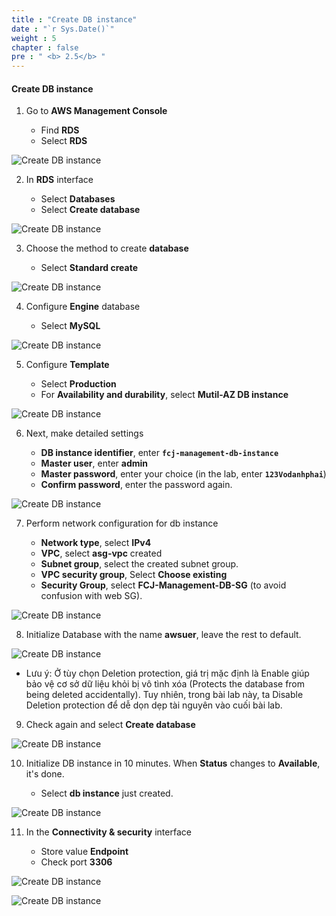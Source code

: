 ```yaml
---
title : "Create DB instance"
date : "`r Sys.Date()`"
weight : 5
chapter : false
pre : " <b> 2.5</b> "
---
```


#### Create DB instance

1. Go to **AWS Management Console**

   - Find **RDS**
   - Select **RDS**

![Create DB instance](/images/5/0001.png?featherlight=false&width=90pc)

2. In **RDS** interface

    - Select **Databases**
    - Select **Create database**

![Create DB instance](/images/5/0002.png?featherlight=false&width=90pc)

3. Choose the method to create **database**

   - Select **Standard create**

![Create DB instance](/images/5/0003.png?featherlight=false&width=90pc)

4. Configure **Engine** database

   - Select **MySQL**

![Create DB instance](/images/5/0004.png?featherlight=false&width=90pc)

5. Configure **Template**

   - Select **Production**
   - For **Availability and durability**, select **Mutil-AZ DB instance**

![Create DB instance](/images/5/0005.png?featherlight=false&width=90pc)

6. Next, make detailed settings

   - **DB instance identifier**, enter **```fcj-management-db-instance```**
   - **Master user**, enter **admin**
   - **Master password**, enter your choice (in the lab, enter **```123Vodanhphai```**)
   - **Confirm password**, enter the password again.

![Create DB instance](/images/5/0006.png?featherlight=false&width=90pc)

7. Perform network configuration for db instance

   - **Network type**, select **IPv4**
   - **VPC**, select **asg-vpc** created
   - **Subnet group**, select the created subnet group.
   - **VPC security group**, Select **Choose existing**
   - **Security Group**, select **FCJ-Management-DB-SG** (to avoid confusion with web SG).

![Create DB instance](/images/5/0007.png?featherlight=false&width=90pc)

8. Initialize Database with the name **awsuer**, leave the rest to default.

![Create DB instance](/images/5/0008.png?featherlight=false&width=90pc)

- Lưu ý: Ở tùy chọn Deletion protection, giá trị mặc định là Enable giúp bảo vệ cơ sở dữ liệu khỏi bị vô tình xóa (Protects the database from being deleted accidentally). Tuy nhiên, trong bài lab này, ta Disable Deletion protection để dễ dọn dẹp tài nguyên vào cuối bài lab.

9. Check again and select **Create database**

![Create DB instance](/images/5/0009.png?featherlight=false&width=90pc)

10. Initialize DB instance in 10 minutes. When **Status** changes to **Available**, it's done.

    - Select **db instance** just created.

![Create DB instance](/images/5/00010.png?featherlight=false&width=90pc)

11. In the **Connectivity & security** interface

    - Store value **Endpoint**
    - Check port **3306**

![Create DB instance](/images/5/00011.png?featherlight=false&width=90pc)

![Create DB instance](/images/5/00012.png?featherlight=false&width=90pc)